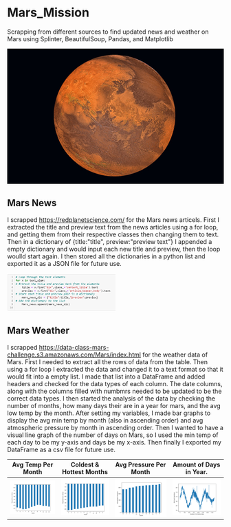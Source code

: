 # Mars_Mission
Scrapping from different sources to find updated news and weather on Mars using Splinter, BeautifulSoup, Pandas, and Matplotlib

![My Image](https://github.com/DAsInDavid1/Mars_Mission/blob/main/Images/Mars.jpg)


## Mars News
I scrapped https://redplanetscience.com/ for the Mars news articels. First I extracted the title and preview text from the news articles using a for loop, and getting them from their respective classes then changing them to text. Then in a dictionary of {title:"title", preview:"preview text"} I appended a empty dictionary and would input each new title and preview, then the loop woulld start again. I then stored all the dictionaries in a python list and exported it as a JSON file for future use.

<img src= "https://github.com/DAsInDavid1/Mars_Mission/blob/main/Images/For-Loop.png" width=50% height=50%> 

## Mars Weather
I scrapped https://data-class-mars-challenge.s3.amazonaws.com/Mars/index.html for the weather data of Mars. First I needed to extract all the rows of data from the table. Then using a for loop I extracted the data and changed it to a text format so that it would fit into a empty list. I made that list into a DataFrame and added headers and checked for the data types of each column. The date columns, along with the columns filled with numbmrs needed to be updated to be the correct data types. I then started the analysis of the data by checking the number of months, how many days their are in a year for mars, and the avg low temp by the month. After setting my variables, I made bar graphs to display the avg min temp by month (also in ascending order) and avg atmospheric pressure by month in ascending order. Then I wanted to have a visual line graph of the number of days on Mars, so I used the min temp of each day to be my y-axis and days be my x-axis. Then finally I exported my DataFrame as a csv file for future use.

| Avg Temp Per Month  | Coldest & Hottest Months | Avg Pressure Per Month | Amount of Days in Year.
| ------------- | ------------- | ------------- | ------------- | 
| <img src= "https://github.com/DAsInDavid1/Mars_Mission/blob/main/Images/Avg_Temp_Per_Month.png" width=100% height=100%>   | <img src= "https://github.com/DAsInDavid1/Mars_Mission/blob/main/Images/Coldest_%26_Hottest_Months.png" width=100% height=100%>   |<img src= "https://github.com/DAsInDavid1/Mars_Mission/blob/main/Images/Avg_Pressure_Per_Month.png" width=100% height=100%> |<img src="https://github.com/DAsInDavid1/Mars_Mission/blob/main/Images/Amount_of_Days_in_Year.png" width=100% height=100%>  |


